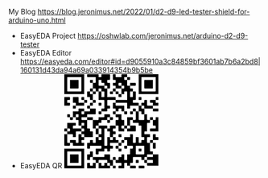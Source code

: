 
My Blog https://blog.jeronimus.net/2022/01/d2-d9-led-tester-shield-for-arduino-uno.html


* EasyEDA Project  https://oshwlab.com/jeronimus.net/arduino-d2-d9-tester
* EasyEDA Editor https://easyeda.com/editor#id=d9055910a3c84859bf3601ab7b6a2bd8|160131d43da94a69a033914354b9b5be
* EasyEDA QR
![EasyEdaRQ](/assets/images/EasyEdaQR.png)

